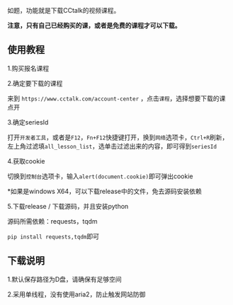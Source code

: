 如题，功能就是下载CCtalk的视频课程。

**注意，只有自己已经购买的课，或者是免费的课程才可以下载。**

## 使用教程
1.购买报名课程

2.确定要下载的课程

来到 `https://www.cctalk.com/account-center` ，点击`课程`，选择想要下载的课点开

3.确定seriesId

打开`开发者工具`，或者是`F12`，`Fn+F12`快捷键打开，换到`网络`选项卡，`Ctrl+R`刷新，左上角过滤填`all_lesson_list`，选单击过滤出来的内容，即可得到`seriesId`

4.获取cookie

切换到`控制台`选项卡，输入`alert(document.cookie)`即可弹出cookie

*如果是windows X64，可以下载release中的文件，免去源码安装依赖

5.下载release / 下载源码，并且安装python

源码所需依赖：requests，tqdm

`pip install requests,tqdm`即可

## 下载说明
1.默认保存路径为D盘，请确保有足够空间

2.采用单线程，没有使用aria2，防止触发网站防御

